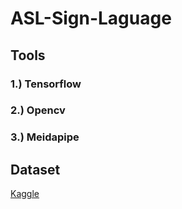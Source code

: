 # ASL-Sign-Laguage

## Tools
### 1.) Tensorflow
### 2.) Opencv
### 3.) Meidapipe
    
## Dataset
[Kaggle]([/guides/content/editing-an-existing-page](https://www.kaggle.com/datasets/grassknoted/asl-alphabet)https://www.kaggle.com/datasets/grassknoted/asl-alphabet)
